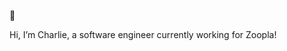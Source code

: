 👋 

Hi, I’m Charlie, a software engineer currently working for Zoopla!

<!---
narliecholler/narliecholler is a ✨ special ✨ repository because its `README.md` (this file) appears on your GitHub profile.
You can click the Preview link to take a look at your changes.
--->
